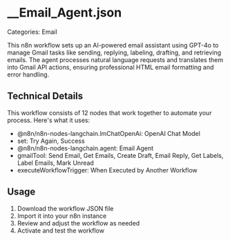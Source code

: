 # __Email_Agent.json

Categories: Email

This n8n workflow sets up an AI-powered email assistant using GPT-4o to manage Gmail tasks like sending, replying, labeling, drafting, and retrieving emails. The agent processes natural language requests and translates them into Gmail API actions, ensuring professional HTML email formatting and error handling.

## Technical Details

This workflow consists of 12 nodes that work together to automate your process. Here's what it uses:

- @n8n/n8n-nodes-langchain.lmChatOpenAi: OpenAI Chat Model
- set: Try Again, Success
- @n8n/n8n-nodes-langchain.agent: Email Agent
- gmailTool: Send Email, Get Emails, Create Draft, Email Reply, Get Labels, Label Emails, Mark Unread
- executeWorkflowTrigger: When Executed by Another Workflow

## Usage

1. Download the workflow JSON file
2. Import it into your n8n instance
3. Review and adjust the workflow as needed
4. Activate and test the workflow

